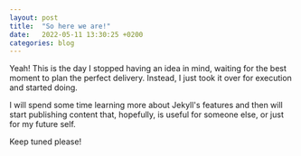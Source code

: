 ```yaml
---
layout: post
title:  "So here we are!"
date:   2022-05-11 13:30:25 +0200
categories: blog
---
```

Yeah! This is the day I stopped having an idea in mind, waiting for the best moment to plan the perfect delivery. Instead, I just took it over for execution and started doing. 

I will spend some time learning more about Jekyll's features and then will start publishing content that, hopefully, is useful for someone else, or just for my future self.

Keep tuned please!
